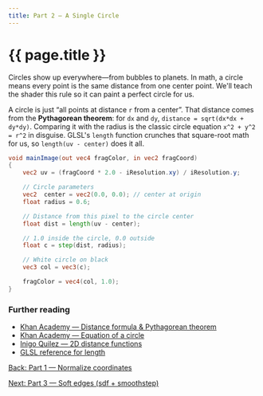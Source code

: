 ```yaml
---
title: Part 2 — A Single Circle
---
```

# {{ page.title }}

Circles show up everywhere—from bubbles to planets. In math, a circle means every point is the same distance from one center point. We'll teach the shader this rule so it can paint a perfect circle for us.

A circle is just “all points at distance `r` from a center”. That distance comes from the **Pythagorean theorem**: for `dx` and `dy`, `distance = sqrt(dx*dx + dy*dy)`. Comparing it with the radius is the classic circle equation `x^2 + y^2 = r^2` in disguise. GLSL's `length` function crunches that square-root math for us, so `length(uv - center)` does it all.

```glsl
void mainImage(out vec4 fragColor, in vec2 fragCoord)
{
    vec2 uv = (fragCoord * 2.0 - iResolution.xy) / iResolution.y;

    // Circle parameters
    vec2  center = vec2(0.0, 0.0); // center at origin
    float radius = 0.6;

    // Distance from this pixel to the circle center
    float dist = length(uv - center);

    // 1.0 inside the circle, 0.0 outside
    float c = step(dist, radius);

    // White circle on black
    vec3 col = vec3(c);

    fragColor = vec4(col, 1.0);
}
```

### Further reading
- [Khan Academy — Distance formula & Pythagorean theorem](https://www.khanacademy.org/math/geometry/hs-geo-analytic-geometry/hs-geo-distance-between-points/a/distance-formula)
- [Khan Academy — Equation of a circle](https://www.khanacademy.org/math/geometry/hs-geo-analytic-geometry/hs-geo-circle-equations/v/equation-of-a-circle)
- [Inigo Quilez — 2D distance functions](https://iquilezles.org/articles/distfunctions2d/)
- [GLSL reference for length](https://registry.khronos.org/OpenGL-Refpages/gl4/html/length.xhtml)

[Back: Part 1 — Normalize coordinates](part01_normalize_coordinates.md)

[Next: Part 3 — Soft edges (sdf + smoothstep)](part03_soft_edges.md)
